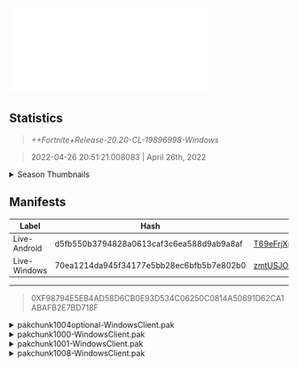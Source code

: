 <div style="pointer-events: none">
  <img style="pointer-events: none" src="https://raw.githubusercontent.com/Tectors/Archive/master/source/dependents/gen.20.20.svg" width="360" height="155">
<div>

## Statistics
> *++Fortnite+Release-20.20-CL-19896998-Windows*

> 2022-04-26 20:51:21.008083 | April 26th, 2022

<details>
  <summary>Season Thumbnails</summary>

  > Seasonal thumbnails are a season's normal ltms and their photos.

  | Name | ID |
  | - | - |
  | [Zero Build - Duos](https://raw.githubusercontent.com/Tectors/Archive/master/source/dependents/monthly-rotaton/playlist_nobuildbr_duo_20_20.png) | Playlist_NoBuildBR_Duo |
  | [Solo](https://raw.githubusercontent.com/Tectors/Archive/master/source/dependents/monthly-rotaton/playlist_defaultsolo_20_20.png) | Playlist_DefaultSolo |
  | [Zero Build - Trios](https://raw.githubusercontent.com/Tectors/Archive/master/source/dependents/monthly-rotaton/playlist_nobuildbr_trio_20_20.png) | Playlist_NoBuildBR_Trio |
  | [Zero Build - Solo](https://raw.githubusercontent.com/Tectors/Archive/master/source/dependents/monthly-rotaton/playlist_nobuildbr_solo_20_20.png) | Playlist_NoBuildBR_Solo |
</details>

## Manifests
| Label | Hash | Route |
| - | - | - |
| Live-Android | d5fb550b3794828a0613caf3c6ea588d9ab9a8af | [T69eFrjXpLjSU0XvJEGpm0eY-DQ4kQ](https://github.com/Tectors/Archive/blob/master/manifests/T69eFrjXpLjSU0XvJEGpm0eY-DQ4kQ.manifest) |
| Live-Windows | 70ea1214da945f34177e5bb28ec6bfb5b7e802b0 | [zmtUSJOvYkIM_cMwTUu_pwnSpdnUIw](https://github.com/Tectors/Archive/blob/master/manifests/zmtUSJOvYkIM_cMwTUu_pwnSpdnUIw.manifest) |

---

> 0XF98794E5EB4AD58D6CB0E93D534C06250C0814A50691D62CA1ABAFB2E7BD718F

<details>
  <summary>pakchunk1004optional-WindowsClient.pak</summary>

  > FortniteGame/Content/Paks/pakchunk1004optional-WindowsClient.pak

  > 0x39EBD063206F9D3E6FC1084E261BBBE24E5337013AA5EE20BBAA2461805EA467

  <img src="https://raw.githubusercontent.com/Tectors/Archive/master/source/dependents/referred/Pickaxe_ID_784_CroissantMale.svg" width="100"> <img src="https://raw.githubusercontent.com/Tectors/Archive/master/source/dependents/referred/CID_A_386_Athena_Commando_M_Croissant.svg" width="100"> <img src="https://raw.githubusercontent.com/Tectors/Archive/master/source/dependents/referred/BID_989_CroissantMale.svg" width="100"> 
</details>

<details>
  <summary>pakchunk1000-WindowsClient.pak</summary>

  > FortniteGame/Content/Paks/pakchunk1000-WindowsClient.pak

  > 0x321D65D8B27762B81A66D83BB114DDF177819157320378B4F3D8192A44EBD603

  <img src="https://raw.githubusercontent.com/Tectors/Archive/master/source/dependents/referred/Wrap_466_CactusDancer_A.svg" width="100"> <img src="https://raw.githubusercontent.com/Tectors/Archive/master/source/dependents/referred/Pickaxe_ID_783_CactusDancerMale.svg" width="100"> <img src="https://raw.githubusercontent.com/Tectors/Archive/master/source/dependents/referred/Pickaxe_ID_782_CactusDancerFemale.svg" width="100"> <img src="https://raw.githubusercontent.com/Tectors/Archive/master/source/dependents/referred/LSID_431_Cactus.svg" width="100"> <img src="https://raw.githubusercontent.com/Tectors/Archive/master/source/dependents/referred/CID_A_383_Athena_Commando_F_CactusDancer.svg" width="100"> <img src="https://raw.githubusercontent.com/Tectors/Archive/master/source/dependents/referred/CID_A_382_Athena_Commando_M_CactusDancer.svg" width="100"> <img src="https://raw.githubusercontent.com/Tectors/Archive/master/source/dependents/referred/BID_986_CactusDancerFemale.svg" width="100"> <img src="https://raw.githubusercontent.com/Tectors/Archive/master/source/dependents/referred/BID_985_CactusDancerMale.svg" width="100"> 
</details>

<details>
  <summary>pakchunk1001-WindowsClient.pak</summary>

  > FortniteGame/Content/Paks/pakchunk1001-WindowsClient.pak

  > 0xACA5AFDD0726A7EA0C2B565BC3B6E13EB352885368359C88957516EF766B5279

  <img src="https://raw.githubusercontent.com/Tectors/Archive/master/source/dependents/referred/Wrap_465_Lyrical.svg" width="100"> <img src="https://raw.githubusercontent.com/Tectors/Archive/master/source/dependents/referred/SPID_403_Lyrical_BoomBox.svg" width="100"> <img src="https://raw.githubusercontent.com/Tectors/Archive/master/source/dependents/referred/SPID_402_Lyrical_Name.svg" width="100"> <img src="https://raw.githubusercontent.com/Tectors/Archive/master/source/dependents/referred/Pickaxe_ID_788_LyricalMale.svg" width="100"> <img src="https://raw.githubusercontent.com/Tectors/Archive/master/source/dependents/referred/Pickaxe_ID_787_LyricalFemale.svg" width="100"> <img src="https://raw.githubusercontent.com/Tectors/Archive/master/source/dependents/referred/LSID_428_Lyrical.svg" width="100"> <img src="https://raw.githubusercontent.com/Tectors/Archive/master/source/dependents/referred/Glider_ID_364_LyricalFemale.svg" width="100"> <img src="https://raw.githubusercontent.com/Tectors/Archive/master/source/dependents/referred/Emoji_S20_Lyrical.svg" width="100"> <img src="https://raw.githubusercontent.com/Tectors/Archive/master/source/dependents/referred/EID_Lyrical.svg" width="100"> <img src="https://raw.githubusercontent.com/Tectors/Archive/master/source/dependents/referred/CID_A_388_Athena_Commando_F_Lyrical.svg" width="100"> <img src="https://raw.githubusercontent.com/Tectors/Archive/master/source/dependents/referred/CID_A_387_Athena_Commando_M_Lyrical.svg" width="100"> <img src="https://raw.githubusercontent.com/Tectors/Archive/master/source/dependents/referred/BID_991_LyricalFemale.svg" width="100"> <img src="https://raw.githubusercontent.com/Tectors/Archive/master/source/dependents/referred/BID_990_LyricalMale.svg" width="100"> <img src="https://raw.githubusercontent.com/Tectors/Archive/master/source/dependents/referred/BannerToken_076_S20_Lyrical.svg" width="100"> 
</details>

<details>
  <summary>pakchunk1008-WindowsClient.pak</summary>

  > FortniteGame/Content/Paks/pakchunk1008-WindowsClient.pak

  > 0x547927633B287636A6842DE8564BA52FBB0CA6C464C3D65C09C4A0BAFF5B6523

  </details>

